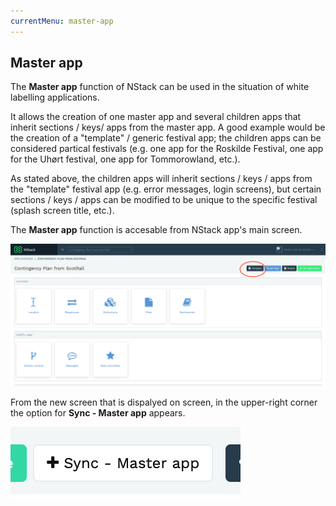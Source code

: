 ```yaml
---
currentMenu: master-app
---
```


## Master app

The **Master app** function of NStack can be used in the situation of white labelling applications. 

It allows the creation of one master app and several children apps that inherit sections / keys/ apps from the master app. A good example would be the creation of a "template" / generic festival app; the children apps can be considered partical festivals (e.g. one app for the Roskilde Festival, one app for the Uhørt festival, one app for Tommorowland, etc.). 

As stated above, the children apps will inherit sections / keys / apps from the "template" festival app (e.g. error messages, login screens), but certain sections / keys / apps can be modified to be unique to the specific festival (splash screen title, etc.).

The **Master app** function is accesable from NStack app's main screen. 

![companies](../../images/Guides/MasterApp/companies.png)

From the new screen that is dispalyed on screen, in the upper-right corner the option for **Sync - Master app** appears.

![sync_master](../../images/Guides/MasterApp/sync_master.png)